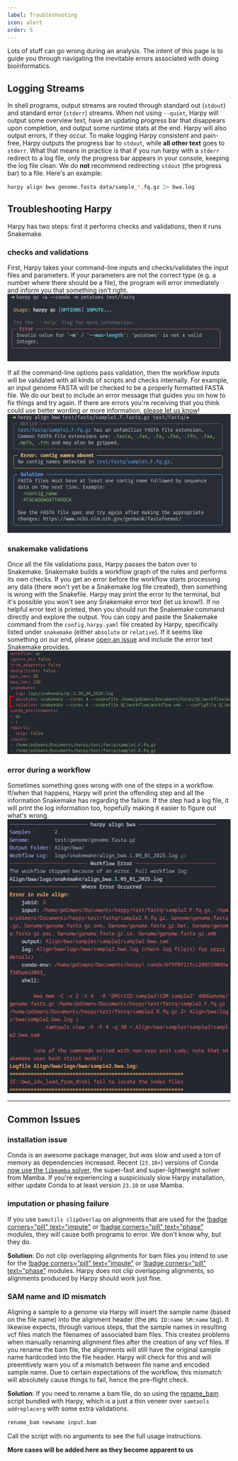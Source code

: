 ```yaml
---
label: Troubleshooting
icon: alert
order: 5
---
```


Lots of stuff can go wrong during an analysis. The intent of this page is to guide you through
navigating the inevitable errors associated with doing bioinformatics.

## Logging Streams
In shell programs, output streams are routed through standard out (`stdout`) and standard error (`stderr`)
streams. When not using `--quiet`, Harpy will output some overview text, have an updating progress bar that disappears
upon completion, and output some runtime stats at the end. Harpy will also output errors, if they occur. To make logging
Harpy consistent and pain-free, Harpy outputs the progress bar to `stdout`, while **all other text** goes to `stderr`.
What that means in practice is that if you run harpy with a `stderr` redirect to a log file, only the progress bar appears
in your console, keeping the log file clean. We do **not** recommend redirecting `stdout` (the progress bar) to a file. Here's an example:
```bash
harpy align bwa genome.fasta data/sample_*.fq.gz 2> bwa.log
```

## Troubleshooting Harpy
Harpy has two steps: first it performs checks and validations, then it runs Snakemake.

### checks and validations
First, Harpy takes your command-line inputs and checks/validates the input files and parameters.
If your parameters are not the correct type (e.g. a number where there should be a file), the
program will error immediately and inform you that something isn't right.
![Harpy option validations](/static/troubleshoot_cli.png)

If all the command-line options pass validation, then the workflow inputs
will be validated with all kinds of scripts and checks internally. For
example, an input genome FASTA will be checked to be a properly formatted
FASTA file. We do our best to include an error message that guides you
on how to fix things and try again. If there are errors you're receiving
that you think could use better wording or more information, [please let us know](https://github.com/pdimens/harpy/issues/new?assignees=&labels=enhancement&projects=&template=feature_request.yml)!
![Harpy file validations](/static/errormsg.png)

### snakemake validations
Once all the file validations pass, Harpy passes the baton over to
Snakemake. Snakemake builds a workflow graph of the rules and performs
its own checks. If you get an error before the workflow starts processing any data (there
won't yet be a Snakemake log file created), then something is wrong with
the Snakefile. Harpy may print the error to the terminal, but it's
possible you won't see any Snakemake error text (let us know!). If no
helpful error text is printed, then you should run the Snakemake command
directly and explore the output. You can copy and paste the Snakemake
command from the `config.harpy.yaml` file created by Harpy, specifically listed
under `snakemake` (either `absolute` or `relative`). If it seems like something on our end, please
[open an issue](https://github.com/pdimens/harpy/issues/new?assignees=&labels=bug&projects=&template=bug_report.yml)
and include the error text Snakemake provides.
![copy and paste this command directly to see Snakemake error text](/static/workflow_call.png)

### error during a workflow
Sometimes something goes wrong with one of the steps in a workflow. If/when
that happens, Harpy will print the offending step and all the information
Snakemake has regarding the failure. If the step had a log file, it will
print the log information too, hopefully making it easier to figure out
what's wrong. 
![error during a workflow](/static/error_text.png)

---
## Common Issues
### installation issue
Conda is an awesome package manager, but _was_ slow and used a ton of memory
as dependencies increased. Recent (`23.10+`) versions of Conda [now use the `libmamba` solver](https://www.anaconda.com/blog/a-faster-conda-for-a-growing-community),
the super-fast and super-lightweight solver from Mamba. If you're experiencing
a suspiciously slow Harpy installation, either update Conda to at least version `23.10` or use Mamba.

### imputation or phasing failure
If you use `bamutils clipOverlap` on alignments that are used for the [!badge corners="pill" text="impute"](Workflows/impute.md) or
[!badge corners="pill" text="phase"](Workflows/phase.md) modules, they will cause both programs to error. We don't know why, but they do.

**Solution**: Do not clip overlapping alignments for bam files you intend to use for
the [!badge corners="pill" text="impute"](Workflows/impute.md) or
[!badge corners="pill" text="phase"](Workflows/phase.md) modules. Harpy does not clip overlapping alignments, so
alignments produced by Harpy should work just fine.

### SAM name and ID mismatch
Aligning a sample to a genome via Harpy will insert the sample name (based on the file name)
into the alignment header (the `@RG ID:name SM:name` tag). It likewise expects, through various steps,
that the sample names in resulting vcf files match the filenames of associated bam files. This creates 
problems when manually renaming alignment files after the creation of any vcf files. If you rename the 
bam file, the alignments will still have the original sample name hardcoded into the file header. 
Harpy will check for this and will preemtively warn you of a mismatch between file name and encoded
sample name. Due to certain expectations of the workflow, this mismatch will absolutely cause things
to fail, hence the pre-flight check.

**Solution**: If you need to rename a bam file, do so using the [rename_bam](utilities.md#rename_bam) script bundled with Harpy, which is a just a thin veneer over `samtools addreplacerg` with some extra validations.
```bash
rename_bam newname input.bam 
```
Call the script with no arguments to see the full usage instructions.


**More cases will be added here as they become apparent to us**
